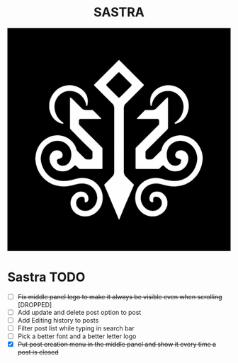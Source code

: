 <h1 align="center">SASTRA</h1>

![Sastra Logo](public/images/base_logo.png)

# Sastra TODO

- [ ] ~~Fix middle panel logo to make it always be visible even when scrolling~~ [DROPPED]
- [ ] Add update and delete post option to post
- [ ] Add Editing history to posts
- [ ] Filter post list while typing in search bar
- [ ] Pick a better font and a better letter logo
- [x] ~~Put post creation menu in the middle panel and show it every time a post is closed~~
